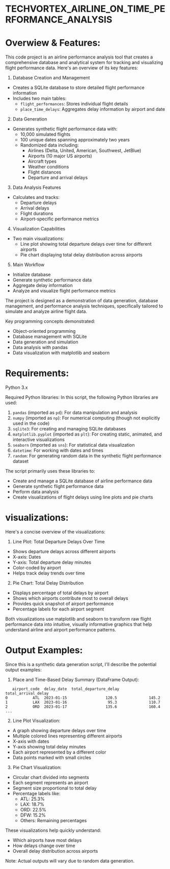 # TECHVORTEX_AIRLINE_ON_TIME_PERFORMANCE_ANALYSIS

# Overwiew & Features:
This code project is an airline performance analysis tool that creates a comprehensive database and analytical system for tracking and visualizing flight performance data. Here's an overview of its key features:

1. Database Creation and Management
- Creates a SQLite database to store detailed flight performance information
- Includes two main tables:
  - `flight_performances`: Stores individual flight details
  - `place_time_delays`: Aggregates delay information by airport and date

2. Data Generation
- Generates synthetic flight performance data with:
  - 10,000 simulated flights
  - 100 unique dates spanning approximately two years
  - Randomized data including:
    - Airlines (Delta, United, American, Southwest, JetBlue)
    - Airports (10 major US airports)
    - Aircraft types
    - Weather conditions
    - Flight distances
    - Departure and arrival delays

3. Data Analysis Features
- Calculates and tracks:
  - Departure delays
  - Arrival delays
  - Flight durations
  - Airport-specific performance metrics

4. Visualization Capabilities
- Two main visualizations:
  - Line plot showing total departure delays over time for different airports
  - Pie chart displaying total delay distribution across airports

5. Main Workflow
- Initialize database
- Generate synthetic performance data
- Aggregate delay information
- Analyze and visualize flight performance metrics

The project is designed as a demonstration of data generation, database management, and performance analysis techniques, specifically tailored to simulate and analyze airline flight data.

Key programming concepts demonstrated:
- Object-oriented programming
- Database management with SQLite
- Data generation and simulation
- Data analysis with pandas
- Data visualization with matplotlib and seaborn

# Requirements:
Python 3.x

Required Python libraries:
In this script, the following Python libraries are used:

1. `pandas` (imported as `pd`): For data manipulation and analysis
2. `numpy` (imported as `np`): For numerical computing (though not explicitly used in the code)
3. `sqlite3`: For creating and managing SQLite databases
4. `matplotlib.pyplot` (imported as `plt`): For creating static, animated, and interactive visualizations
5. `seaborn` (imported as `sns`): For statistical data visualization
6. `datetime`: For working with dates and times
7. `random`: For generating random data in the synthetic flight performance dataset

The script primarily uses these libraries to:
- Create and manage a SQLite database of airline performance data
- Generate synthetic flight performance data
- Perform data analysis
- Create visualizations of flight delays using line plots and pie charts

# visualizations:
Here's a concise overview of the visualizations:

1. Line Plot: Total Departure Delays Over Time
- Shows departure delays across different airports
- X-axis: Dates
- Y-axis: Total departure delay minutes
- Color-coded by airport
- Helps track delay trends over time

2. Pie Chart: Total Delay Distribution
- Displays percentage of total delays by airport
- Shows which airports contribute most to overall delays
- Provides quick snapshot of airport performance
- Percentage labels for each airport segment

Both visualizations use matplotlib and seaborn to transform raw flight performance data into intuitive, visually informative graphics that help understand airline and airport performance patterns.



# Output Examples:
Since this is a synthetic data generation script, I'll describe the potential output examples:

1. Place and Time-Based Delay Summary (DataFrame Output):
```
   airport_code  delay_date  total_departure_delay  total_arrival_delay
0           ATL  2023-01-15                 120.5              145.2
1           LAX  2023-01-16                  95.3              110.7
2           ORD  2023-01-17                 135.6              160.4
...
```

2. Line Plot Visualization:
- A graph showing departure delays over time
- Multiple colored lines representing different airports
- X-axis with dates
- Y-axis showing total delay minutes
- Each airport represented by a different color
- Data points marked with small circles

3. Pie Chart Visualization:
- Circular chart divided into segments
- Each segment represents an airport
- Segment size proportional to total delay
- Percentage labels like:
  - ATL: 25.3%
  - LAX: 18.7%
  - ORD: 22.5%
  - DFW: 15.2%
  - Others: Remaining percentages

These visualizations help quickly understand:
- Which airports have most delays
- How delays change over time
- Overall delay distribution across airports

Note: Actual outputs will vary due to random data generation.


